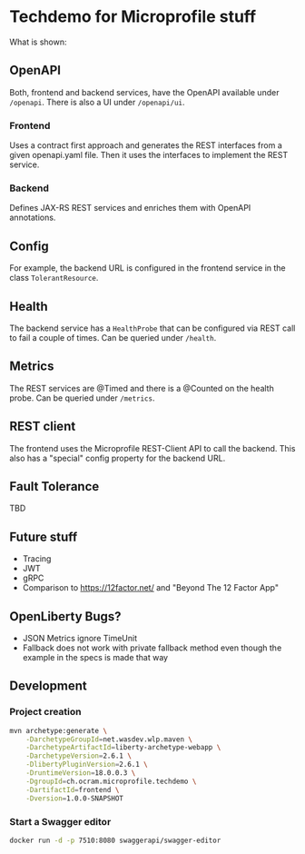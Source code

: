 # Techdemo for Microprofile stuff
What is shown:


## OpenAPI
Both, frontend and backend services, have the OpenAPI available under `/openapi`. There is also a UI under `/openapi/ui`.

### Frontend
Uses a contract first approach and generates the REST interfaces from a given openapi.yaml file. Then it uses the interfaces to implement the REST service.

### Backend
Defines JAX-RS REST services and enriches them with OpenAPI annotations.


## Config
For example, the backend URL is configured in the frontend service in the class `TolerantResource`.


## Health
The backend service has a `HealthProbe` that can be configured via REST call to fail a couple of times. Can be queried under `/health`.


## Metrics
The REST services are @Timed and there is a @Counted on the health probe. Can be queried under `/metrics`.


## REST client
The frontend uses the Microprofile REST-Client API to call the backend. This also has a "special" config property for the backend URL.


## Fault Tolerance
TBD


## Future stuff
* Tracing
* JWT
* gRPC
* Comparison to https://12factor.net/ and "Beyond The 12 Factor App"

## OpenLiberty Bugs?
* JSON Metrics ignore TimeUnit
* Fallback does not work with private fallback method even though the example in the specs is made that way


## Development

### Project creation
```bash
mvn archetype:generate \
    -DarchetypeGroupId=net.wasdev.wlp.maven \
    -DarchetypeArtifactId=liberty-archetype-webapp \
    -DarchetypeVersion=2.6.1 \
    -DlibertyPluginVersion=2.6.1 \
    -DruntimeVersion=18.0.0.3 \
    -DgroupId=ch.ocram.microprofile.techdemo \
    -DartifactId=frontend \
    -Dversion=1.0.0-SNAPSHOT
```

### Start a Swagger editor
```bash
docker run -d -p 7510:8080 swaggerapi/swagger-editor
```
